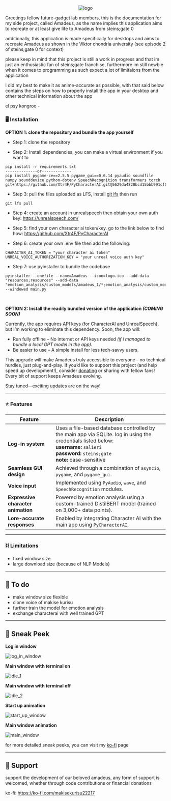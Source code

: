 <div align="center">
  <img src="logo.png" alt="logo">
</div>

Greetings fellow future-gadget lab members, this is the documentation for my side project, called Amadeus, as the name implies this application aims to recreate or at least give life to Amadeus from steins;gate 0

additionally, this application is made specifically for desktops and aims to recreate Amadeus as shown in the Viktor chondria university (see episode 2 of steins;gate 0 for context)

please keep in mind that this project is still a work in progress and that im just an enthusiastic fan of steins;gate franchise, furthermore im still newbie when it comes to programming as such expect a lot of limitaions from the application

I did my best to make it as anime-accurate as possible, with that said below contains the steps on how to properly install the app in your desktop and other technical information about the app

el psy kongroo -

### 🖥️ Installation
**OPTION 1: clone the repository and bundle the app yourself**
- Step 1: clone the repository


- Step 2: Install dependencies, you can make a virtual environment if you want to
```
pip install -r requirements.txt
--------------or-------------
pip install pygame-ce==2.5.5 pygame_gui==0.6.14 pyaudio soundfile numpy sounddevice python-dotenv SpeechRecognition transformers torch git+https://github.com/Xtr4F/PyCharacterAI.git@5629da4820bcd15bbb991cf0e5cd23f54d106cdd
```

- Step 3: pull the files uploaded as LFS, install [git lfs](https://git-lfs.com/) then run
```
git lfs pull
```

- Step 4: create an account in unrealspeech then obtain your own auth key:
https://unrealspeech.com/

- Step 5: find your own character ai token/key. go to the link below to find how:
https://github.com/Xtr4F/PyCharacterAI

- Step 6: create your own .env file then add the following:

```
CHARACTER_AI_TOKEN = "your character ai token"
UNREAL_VOICE_AUTHORIZATION_KEY = "your unreal voice auth key"
```

- Step 7: use pyinstaller to bundle the codebase

```
pyinstaller --onefile --name=Amadeus --icon=logo.ico --add-data "resources;resources" --add-data "emotion_analysis/custom_models/amadeus_1/*;emotion_analysis/custom_models/amadeus_1" --windowed main.py
```
<br>

**OPTION 2: Install the readily  bundled version of the application _(COMING SOON)_**

Currently, the app requires API keys (for CharacterAI and UnrealSpeech), but I’m working to eliminate this dependency. Soon, the app will:

- Run fully offline – No internet or API keys needed _(if i managed to bundle a local GPT model in the app)_.
- Be easier to use – A simple install for less tech-savvy users.


This upgrade will make Amadeus truly accessible to everyone—no technical hurdles, just plug-and-play. If you’d like to support this project (and help speed up development!), consider [donating](https://ko-fi.com/makisekurisu22217) or sharing with fellow fans! Every bit of support keeps Amadeus evolving.

Stay tuned—exciting updates are on the way!


---

### ⭐ Features
| Feature                      | Description                                                                 |
|------------------------------|-----------------------------------------------------------------------------|
| **Log-in system**            | Uses a file-based database controlled by the main app via SQLite. log in using the credentials listed below: <br>**username:** `salieri` <br>**password:** `steins;gate` <br>**note:** case-sensitive|
| **Seamless GUI design**      | Achieved through a combination of `asyncio`, `pygame`, and `pygame_gui`.    |
| **Voice input**              | Implemented using `PyAudio`, `wave`, and `SpeechRecognition` modules.       |
| **Expressive character animation** | Powered by emotion analysis using a custom-trained DistilBERT model (trained on 3,000+ data points). |
| **Lore-accurate responses**   | Enabled by integrating Character AI with the main app using `PyCharacterAI`. |

---

### ⛓️ Limitations
- fixed window size
- large download size (because of NLP Models)
---


## 📝 To do
- make window size flexible
- clone voice of makise kurisu
- further train the model for emotion analysis
- exchange characterai with well trained GPT
---

## 👀 Sneak Peek
**Log in window**


<img src="sneak_peeks\screenshot_1.jpg" alt="log_in_window">

**Main window with terminal on**


<img src="sneak_peeks\screenshot_2.jpg" alt="idle_1">

**Main window with terminal off**


<img src="sneak_peeks\screenshot_3.jpg" alt="idle_2">

**Start up animation**


<img src="sneak_peeks\startup.gif" alt="start_up_window">

**Main window animation**


<img src="sneak_peeks\idle.gif" alt="main_window">

for more detailed sneak peeks, you can visit my [ko-fi](https://ko-fi.com/makisekurisu22217) page

---


## 🎁 Support
support the development of our beloved amadeus, any form of support is welcomed, whether through code contributions or financial donations

ko-fi: https://ko-fi.com/makisekurisu22217 

